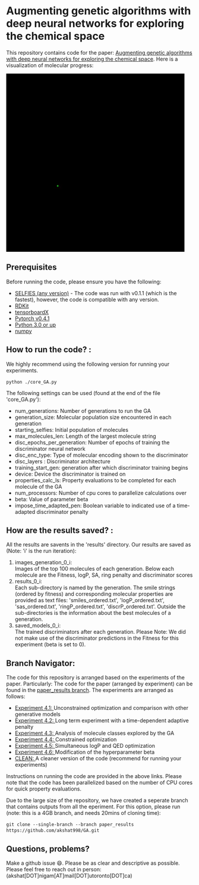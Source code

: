 # Augmenting genetic algorithms with deep neural networks for exploring the chemical space
This repository contains code for the paper: [Augmenting genetic algorithms with deep neural networks for exploring the chemical space](https://arxiv.org/abs/1909.11655).
Here is a visualization of molecular progress: 

<img align="center" src="./readme_docs/mol_view.gif"/>

## Prerequisites

Before running the code, please ensure you have the following:
- [SELFIES (any version)](https://github.com/aspuru-guzik-group/selfies) - 
  The code was run with v0.1.1 (which is the fastest), however, the code is compatible with any version. 
- [RDKit](https://www.rdkit.org/docs/Install.html)
- [tensorboardX](https://pypi.org/project/tensorboardX/)
- [Pytorch v0.4.1](https://pytorch.org/)
- [Python 3.0 or up](https://www.python.org/download/releases/3.0/)
- [numpy](https://pypi.org/project/numpy/)


## How to run the code? : 
We highly recommend using the following version for running your experiments.  
```
python ./core_GA.py
```  

The following settings can be used (found at the end of the file 'core_GA.py'): 
- num_generations: Number of generations to run the GA
- generation_size: Molecular population size encountered in each generation 
- starting_selfies: Initial population of molecules 
- max_molecules_len: Length of the largest molecule string
- disc_epochs_per_generation: Number of epochs of training the discriminator neural network 
- disc_enc_type: Type of molecular encoding shown to the discriminator
- disc_layers : Discriminator architecture
- training_start_gen: generation after which discriminator training begins 
- device: Device the discriminator is trained on 
- properties_calc_ls: Property evaluations to be completed for each molecule of the GA
- num_processors: Number of cpu cores to parallelize calculations over
- beta: Value of parameter beta
- impose_time_adapted_pen: Boolean variable to indicated use of a time-adapted discriminator penalty

## How are the results saved?  : 
All the results are savents in the 'results' directory. Our results are saved as (Note: 'i' is the run iteration): 
1. images_generation_0_i:  
   Images of the top 100 molecules of each generation. Below each molecule are the Fitness, logP, SA, ring penalty and discriminator scores
2. results_0_i:  
   Each sub-directory is named by the generation. The smile strings (ordered by fitness) and corresponding molecular properties are provided as text
   files: 'smiles_ordered.txt', 'logP_ordered.txt', 'sas_ordered.txt', 'ringP_ordered.txt', 'discrP_ordered.txt'. 
   Outside the sub-directories is the information about the best molecules of a generation. 
3. saved_models_0_i:  
   The trained discriminators after each generation. Please Note: We did not make use of the discriminator predictions in the Fitness for this experiment (beta is set to 0).


## Branch Navigator: 
The code for this repository is arranged based on the experiments of the paper. Particularly: 
The code for the paper (arranged by experiment) can be found in the [paper_results branch](https://github.com/akshat998/GA/tree/paper_results). The experiments are arranged as follows: 

- [Experiment 4.1: ](https://github.com/akshat998/GA/tree/paper_results/4.1) Unconstrained optimization and comparison with other generative models
- [Experiment 4.2: ](https://github.com/akshat998/GA/tree/paper_results/4.2) Long term experiment with a time-dependent adaptive penalty
- [Experiment 4.3: ](https://github.com/akshat998/GA/tree/paper_results/4.3) Analysis of molecule classes explored by the GA
- [Experiment 4.4: ](https://github.com/akshat998/GA/tree/paper_results/4.4) Constrained optimization
- [Experiment 4.5: ](https://github.com/akshat998/GA/tree/paper_results/4.5) Simultaneous logP and QED optimization
- [Experiment 4.6: ](https://github.com/akshat998/GA/tree/paper_results/4.6) Modification of the hyperparameter beta
- [CLEAN: ](https://github.com/akshat998/GA/tree/paper_results/CLEAN) A cleaner version of the code (recommend for running your experiments)

Instructions on running the code are provided in the above links. Please note that the code has been parallelized based on the number of CPU cores for quick property evaluations.

Due to the large size of the repository, we have created a seperate branch that contains outputs from all the eperiment. For this option, please run (note: this is a 4GB branch, and needs 20mins of cloning time): 
```
git clone --single-branch --branch paper_results https://github.com/akshat998/GA.git
```



## Questions, problems?
Make a github issue 😄. Please be as clear and descriptive as possible. Please feel free to reach
out in person: (akshat[DOT]nigam[AT]mail[DOT]utoronto[DOT]ca)

